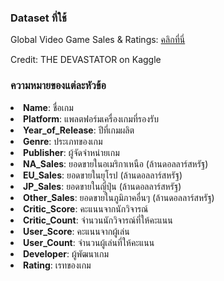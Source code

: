 **<h3>Dataset ที่ใช้</h3>**
Global Video Game Sales & Ratings: <a href="https://www.kaggle.com/datasets/thedevastator/global-video-game-sales-ratings?resource=download">คลิกที่นี่<a>

Credit: THE DEVASTATOR on Kaggle

**<h3>ความหมายของแต่ละหัวข้อ</h3>**
<li><b>Name</b>: ชื่อเกม</li>
<li><b>Platform</b>: แพลตฟอร์มเครื่องเกมที่รองรับ</li>
<li><b>Year_of_Release</b>: ปีที่เกมผลิต</li>
<li><b>Genre</b>: ประเภทของเกม</li>
<li><b>Publisher</b>: ผู้จัดจำหน่ายเกม</li>
<li><b>NA_Sales</b>: ยอดขายในอเมริกาเหนือ ​(ล้านดอลลาร์สหรัฐ)</li>
<li><b>EU_Sales</b>: ยอดขายในยุโรป ​(ล้านดอลลาร์สหรัฐ)</li>
<li><b>JP_Sales</b>: ยอดขายในญี่ปุ่น ​(ล้านดอลลาร์สหรัฐ)</li>
<li><b>Other_Sales</b>: ยอดขายในภูมิภาคอื่นๆ ​(ล้านดอลลาร์สหรัฐ)</li>
<li><b>Critic_Score</b>: คะแนนจากนักวิจารณ์</li>
<li><b>Critic_Count</b>: จำนวนนักวิจารณ์ที่ให้คะแนน</li>
<li><b>User_Score</b>: คะแนนจากผู้เล่น</li>
<li><b>User_Count</b>: จำนวนผู้เล่นที่ให้คะแนน</li>
<li><b>Developer</b>: ผู้พัฒนาเกม</li>
<li><b>Rating</b>: เรทของเกม</li>
